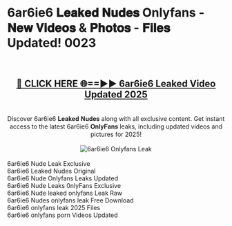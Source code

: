 <h1>6ar6ie6 𝐋𝐞𝐚𝐤𝐞𝐝 𝐍𝐮𝐝𝐞𝐬 Onlyfans - 𝐍𝐞𝐰 𝐕𝐢𝐝𝐞𝐨𝐬 & 𝐏𝐡𝐨𝐭𝐨𝐬 - 𝐅𝐢𝐥𝐞𝐬 Updated! 0023</h1>
        <br>
        <div align="center">
        <h2><a href="https://ishortn.ink/bxWkSV7Me" rel="nofollow">🔴 CLICK HERE 🌐==►► <b>6ar6ie6 Leaked Video Updated 2025</b></a></h2>
        <br>
        Discover 6ar6ie6 𝐋𝐞𝐚𝐤𝐞𝐝 𝐍𝐮𝐝𝐞𝐬 along with all exclusive content. Get instant access to the latest 6ar6ie6 𝐎𝐧𝐥𝐲𝐅𝐚𝐧𝐬 leaks, including updated videos and pictures for 2025!
        <br>
        <br>
        <a href="https://ishortn.ink/bxWkSV7Me" rel="nofollow" data-target="animated-image.originalLink">
            <img src="https://i.imgur.com/1EjSzPs.png" alt="6ar6ie6 Onlyfans Leak" style="max-width: 100%; display: inline-block;" data-target="animated-image.originalImage">
        </a>
        </div>
        <br>
        6ar6ie6 Nude Leak Exclusive<br>
        6ar6ie6 Leaked Nudes Original<br>
        6ar6ie6 Nude Onlyfans Leaks Updated<br>
        6ar6ie6 Nude Leaks 0nlyFans Exclusive<br>
        6ar6ie6 Nude leaked onlyfans Leak Raw<br>
        6ar6ie6 Nudes onlyfans leak Free Download<br>
        6ar6ie6 onlyfans leak 2025 Files<br>
        6ar6ie6 onlyfans porn Videos Updated<br>